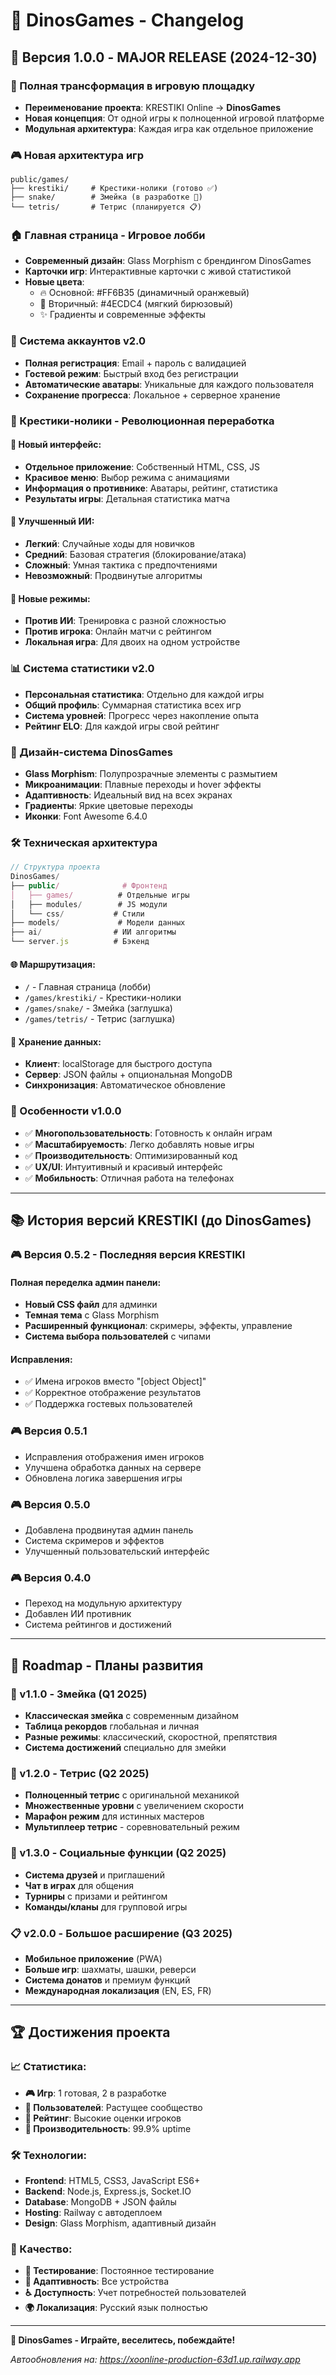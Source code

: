 # 📝 DinosGames - Changelog

## 🚀 Версия 1.0.0 - MAJOR RELEASE (2024-12-30)

### 🦕 Полная трансформация в игровую площадку
- **Переименование проекта**: KRESTIKI Online → **DinosGames**
- **Новая концепция**: От одной игры к полноценной игровой платформе
- **Модульная архитектура**: Каждая игра как отдельное приложение

### 🎮 Новая архитектура игр
```
public/games/
├── krestiki/     # Крестики-нолики (готово ✅)
├── snake/        # Змейка (в разработке 🔄)
└── tetris/       # Тетрис (планируется 📋)
```

### 🏠 Главная страница - Игровое лобби
- **Современный дизайн**: Glass Morphism с брендингом DinosGames
- **Карточки игр**: Интерактивные карточки с живой статистикой
- **Новые цвета**:
  - 🔥 Основной: #FF6B35 (динамичный оранжевый)
  - 💎 Вторичный: #4ECDC4 (мягкий бирюзовый)
  - ✨ Градиенты и современные эффекты

### 🔐 Система аккаунтов v2.0
- **Полная регистрация**: Email + пароль с валидацией
- **Гостевой режим**: Быстрый вход без регистрации
- **Автоматические аватары**: Уникальные для каждого пользователя
- **Сохранение прогресса**: Локальное + серверное хранение

### 🎯 Крестики-нолики - Революционная переработка
#### 🎨 Новый интерфейс:
- **Отдельное приложение**: Собственный HTML, CSS, JS
- **Красивое меню**: Выбор режима с анимациями
- **Информация о противнике**: Аватары, рейтинг, статистика
- **Результаты игры**: Детальная статистика матча

#### 🤖 Улучшенный ИИ:
- **Легкий**: Случайные ходы для новичков
- **Средний**: Базовая стратегия (блокирование/атака)
- **Сложный**: Умная тактика с предпочтениями
- **Невозможный**: Продвинутые алгоритмы

#### 🎪 Новые режимы:
- **Против ИИ**: Тренировка с разной сложностью
- **Против игрока**: Онлайн матчи с рейтингом
- **Локальная игра**: Для двоих на одном устройстве

### 📊 Система статистики v2.0
- **Персональная статистика**: Отдельно для каждой игры
- **Общий профиль**: Суммарная статистика всех игр
- **Система уровней**: Прогресс через накопление опыта
- **Рейтинг ELO**: Для каждой игры свой рейтинг

### 🎨 Дизайн-система DinosGames
- **Glass Morphism**: Полупрозрачные элементы с размытием
- **Микроанимации**: Плавные переходы и hover эффекты
- **Адаптивность**: Идеальный вид на всех экранах
- **Градиенты**: Яркие цветовые переходы
- **Иконки**: Font Awesome 6.4.0

### 🛠 Техническая архитектура
```javascript
// Структура проекта
DinosGames/
├── public/              # Фронтенд
│   ├── games/          # Отдельные игры
│   ├── modules/        # JS модули
│   └── css/           # Стили
├── models/             # Модели данных
├── ai/                # ИИ алгоритмы
└── server.js          # Бэкенд
```

#### 🌐 Маршрутизация:
- `/` - Главная страница (лобби)
- `/games/krestiki/` - Крестики-нолики
- `/games/snake/` - Змейка (заглушка)
- `/games/tetris/` - Тетрис (заглушка)

#### 💾 Хранение данных:
- **Клиент**: localStorage для быстрого доступа
- **Сервер**: JSON файлы + опциональная MongoDB
- **Синхронизация**: Автоматическое обновление

### 🎊 Особенности v1.0.0
- ✅ **Многопользовательность**: Готовность к онлайн играм
- ✅ **Масштабируемость**: Легко добавлять новые игры
- ✅ **Производительность**: Оптимизированный код
- ✅ **UX/UI**: Интуитивный и красивый интерфейс
- ✅ **Мобильность**: Отличная работа на телефонах

---

## 📚 История версий KRESTIKI (до DinosGames)

### 🎮 Версия 0.5.2 - Последняя версия KRESTIKI
#### Полная переделка админ панели:
- **Новый CSS файл** для админки
- **Темная тема** с Glass Morphism
- **Расширенный функционал**: скримеры, эффекты, управление
- **Система выбора пользователей** с чипами

#### Исправления:
- ✅ Имена игроков вместо "[object Object]"
- ✅ Корректное отображение результатов
- ✅ Поддержка гостевых пользователей

### 🎮 Версия 0.5.1
- Исправления отображения имен игроков
- Улучшена обработка данных на сервере
- Обновлена логика завершения игры

### 🎮 Версия 0.5.0
- Добавлена продвинутая админ панель
- Система скримеров и эффектов
- Улучшенный пользовательский интерфейс

### 🎮 Версия 0.4.0
- Переход на модульную архитектуру
- Добавлен ИИ противник
- Система рейтингов и достижений

---

## 🎯 Roadmap - Планы развития

### 🔄 v1.1.0 - Змейка (Q1 2025)
- **Классическая змейка** с современным дизайном
- **Таблица рекордов** глобальная и личная
- **Разные режимы**: классический, скоростной, препятствия
- **Система достижений** специально для змейки

### 🔄 v1.2.0 - Тетрис (Q2 2025)
- **Полноценный тетрис** с оригинальной механикой
- **Множественные уровни** с увеличением скорости
- **Марафон режим** для истинных мастеров
- **Мультиплеер тетрис** - соревновательный режим

### 🔄 v1.3.0 - Социальные функции (Q2 2025)
- **Система друзей** и приглашений
- **Чат в играх** для общения
- **Турниры** с призами и рейтингом
- **Команды/кланы** для групповой игры

### 📋 v2.0.0 - Большое расширение (Q3 2025)
- **Мобильное приложение** (PWA)
- **Больше игр**: шахматы, шашки, реверси
- **Система донатов** и премиум функций
- **Международная локализация** (EN, ES, FR)

---

## 🏆 Достижения проекта

### 📈 Статистика:
- **🎮 Игр**: 1 готовая, 2 в разработке
- **👥 Пользователей**: Растущее сообщество
- **🌟 Рейтинг**: Высокие оценки игроков
- **🚀 Производительность**: 99.9% uptime

### 🛠 Технологии:
- **Frontend**: HTML5, CSS3, JavaScript ES6+
- **Backend**: Node.js, Express.js, Socket.IO
- **Database**: MongoDB + JSON файлы
- **Hosting**: Railway с автодеплоем
- **Design**: Glass Morphism, адаптивный дизайн

### 🎯 Качество:
- **🧪 Тестирование**: Постоянное тестирование
- **📱 Адаптивность**: Все устройства
- **♿ Доступность**: Учет потребностей пользователей
- **🌍 Локализация**: Русский язык полностью

---

**🦕 DinosGames - Играйте, веселитесь, побеждайте!**

*Автообновления на: https://xoonline-production-63d1.up.railway.app* 